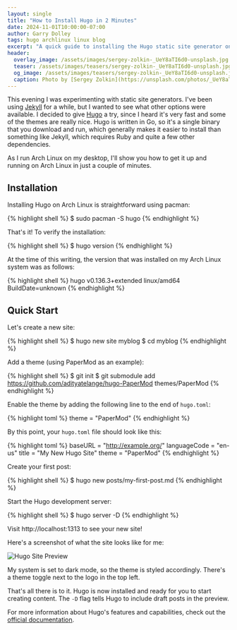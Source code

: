 ```yaml
---
layout: single
title: "How to Install Hugo in 2 Minutes"
date: 2024-11-01T10:00:00-07:00
author: Garry Dolley
tags: hugo archlinux linux blog
excerpt: "A quick guide to installing the Hugo static site generator on Arch Linux"
header:
  overlay_image: /assets/images/sergey-zolkin-_UeY8aTI6d0-unsplash.jpg
  teaser: /assets/images/teasers/sergey-zolkin-_UeY8aTI6d0-unsplash.jpg
  og_image: /assets/images/teasers/sergey-zolkin-_UeY8aTI6d0-unsplash.jpg
  caption: Photo by [Sergey Zolkin](https://unsplash.com/photos/_UeY8aTI6d0)
---
```


This evening I was experimenting with static site generators.  I've been using [Jekyll](https://jekyllrb.com) for a while, but I wanted to see what other options were available.  I decided to give [Hugo](https://gohugo.io) a try, since I heard it's very fast and some of the themes are really nice.  Hugo is written in Go, so it's a single binary that you download and run, which generally makes it easier to install than something like Jekyll, which requires Ruby and quite a few other dependencies.

As I run Arch Linux on my desktop, I'll show you how to get it up and running on Arch Linux in just a couple of minutes.

Installation
-----------

Installing Hugo on Arch Linux is straightforward using pacman:

{% highlight shell %}
$ sudo pacman -S hugo
{% endhighlight %}

That's it! To verify the installation:

{% highlight shell %}
$ hugo version
{% endhighlight %}

At the time of this writing, the version that was installed on my Arch Linux system was as follows:

{% highlight shell %}
hugo v0.136.3+extended linux/amd64 BuildDate=unknown
{% endhighlight %}

Quick Start
----------

Let's create a new site:

{% highlight shell %}
$ hugo new site myblog
$ cd myblog
{% endhighlight %}

Add a theme (using PaperMod as an example):

{% highlight shell %}
$ git init
$ git submodule add https://github.com/adityatelange/hugo-PaperMod themes/PaperMod
{% endhighlight %}

Enable the theme by adding the following line to the end of `hugo.toml`:

{% highlight toml %}
theme = "PaperMod"
{% endhighlight %}

By this point, your `hugo.toml` file should look like this:

{% highlight toml %}
baseURL = "http://example.org/"
languageCode = "en-us"
title = "My New Hugo Site"
theme = "PaperMod"
{% endhighlight %}

Create your first post:

{% highlight shell %}
$ hugo new posts/my-first-post.md
{% endhighlight %}

Start the Hugo development server:

{% highlight shell %}
$ hugo server -D
{% endhighlight %}

Visit http://localhost:1313 to see your new site!

Here's a screenshot of what the site looks like for me:

![Hugo Site Preview](/blog/assets/images/hugo-blank-slate.jpg)

My system is set to dark mode, so the theme is styled accordingly.  There's a theme toggle next to the logo in the top left.

That's all there is to it. Hugo is now installed and ready for you to start creating content. The `-D` flag tells Hugo to include draft posts in the preview.

For more information about Hugo's features and capabilities, check out the [official documentation](https://gohugo.io/documentation/).
